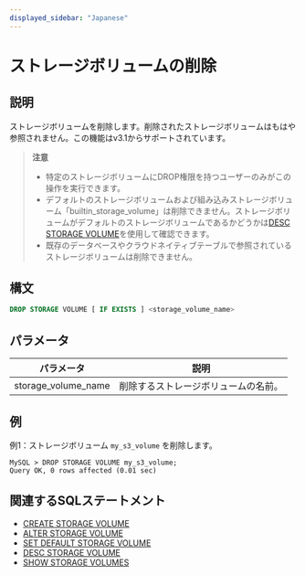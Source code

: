 ```yaml
---
displayed_sidebar: "Japanese"
---
```


# ストレージボリュームの削除

## 説明

ストレージボリュームを削除します。削除されたストレージボリュームはもはや参照されません。この機能はv3.1からサポートされています。

> **注意**
>
> - 特定のストレージボリュームにDROP権限を持つユーザーのみがこの操作を実行できます。
> - デフォルトのストレージボリュームおよび組み込みストレージボリューム「builtin_storage_volume」は削除できません。ストレージボリュームがデフォルトのストレージボリュームであるかどうかは[DESC STORAGE VOLUME](./DESC_STORAGE_VOLUME.md)を使用して確認できます。
> - 既存のデータベースやクラウドネイティブテーブルで参照されているストレージボリュームは削除できません。

## 構文

```SQL
DROP STORAGE VOLUME [ IF EXISTS ] <storage_volume_name>
```

## パラメータ

| **パラメータ**       | **説明**                                |
| ------------------- | --------------------------------------- |
| storage_volume_name | 削除するストレージボリュームの名前。     |

## 例

例1：ストレージボリューム `my_s3_volume` を削除します。

```Plain
MySQL > DROP STORAGE VOLUME my_s3_volume;
Query OK, 0 rows affected (0.01 sec)
```

## 関連するSQLステートメント

- [CREATE STORAGE VOLUME](./CREATE_STORAGE_VOLUME.md)
- [ALTER STORAGE VOLUME](./ALTER_STORAGE_VOLUME.md)
- [SET DEFAULT STORAGE VOLUME](./SET_DEFAULT_STORAGE_VOLUME.md)
- [DESC STORAGE VOLUME](./DESC_STORAGE_VOLUME.md)
- [SHOW STORAGE VOLUMES](./SHOW_STORAGE_VOLUMES.md)